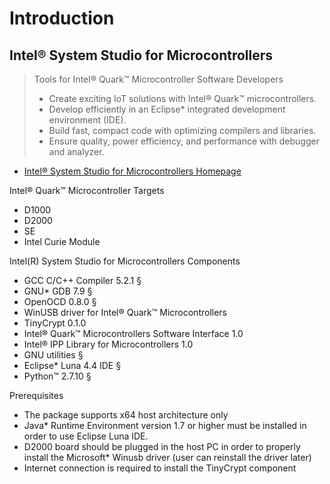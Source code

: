 Introduction
==


## Intel® System Studio for Microcontrollers

> Tools for Intel® Quark™ Microcontroller Software Developers
> - Create exciting IoT solutions with Intel® Quark™ microcontrollers.
> - Develop efficiently in an Eclipse* integrated development environment (IDE).
> - Build fast, compact code with optimizing compilers and libraries.
> - Ensure quality, power efficiency, and performance with debugger and analyzer.

- [Intel® System Studio for Microcontrollers Homepage](https://software.intel.com/intel-system-studio-microcontrollers)

Intel® Quark™ Microcontroller Targets

- D1000
- D2000
- SE
- Intel Curie Module

Intel(R) System Studio for Microcontrollers Components

 - GCC C/C++ Compiler 5.2.1 §
 - GNU* GDB 7.9 §
 - OpenOCD 0.8.0 §
 - WinUSB driver for Intel® Quark™ Microcontrollers
 - TinyCrypt 0.1.0
 - Intel® Quark™ Microcontrollers Software Interface 1.0
 - Intel® IPP Library for Microcontrollers 1.0
 - GNU utilities §
 - Eclipse* Luna 4.4 IDE §
 - Python™ 2.7.10 §


Prerequisites

-  The package supports x64 host architecture only
-  Java* Runtime Environment version 1.7 or higher must be installed in order to use Eclipse Luna IDE.
-  D2000 board should be plugged in the host PC in order to properly install the Microsoft* Winusb driver (user can reinstall the driver later)
-  Internet connection is required to install the TinyCrypt component
